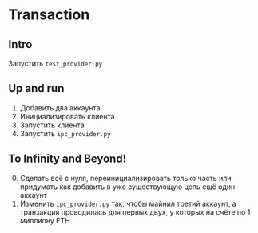 # Transaction

## Intro

Запустить `test_provider.py`

## Up and run

1. Добавить два аккаунта
2. Инициализировать клиента
3. Запустить клиента
4. Запустить `ipc_provider.py`

## To Infinity and Beyond!

0. Сделать всё с нуля, переинициализировать только часть или придумать как добавить в уже существующую цепь ещё один аккаунт
1. Изменить `ipc_provider.py` так, чтобы майнил третий аккаунт, а транзакция проводилась для первых двух, у которых на счёте по 1 миллиону ETH